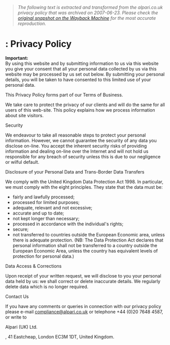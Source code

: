 > *The following text is extracted and transformed from the alpari.co.uk privacy policy that was archived on 2007-06-23. Please check the [original snapshot on the Wayback Machine](https://web.archive.org/web/20070623112438id_/http%3A//www.alpari.co.uk/en/privacy-policy.html) for the most accurate reproduction.*

# : Privacy Policy

**Important:**  
By using this website and by submitting information to us via this website you give your consent that all your personal data collected by us via this website may be processed by us set out below. By submitting your personal details, you will be taken to have consented to this limited use of your personal data. 

This Privacy Policy forms part of our Terms of Business.

We take care to protect the privacy of our clients and will do the same for all users of this web-site. This policy explains how we process information about site visitors.

Security

We endeavour to take all reasonable steps to protect your personal information. However, we cannot guarantee the security of any data you disclose on-line. You accept the inherent security risks of providing information and dealing on-line over the Internet and will not hold us responsible for any breach of security unless this is due to our negligence or wilful default.

Disclosure of your Personal Data and Trans-Border Data Transfers

We comply with the United Kingdom Data Protection Act 1998. In particular, we must comply with the eight principles. They state that the data must be:

  * fairly and lawfully processed; 
  * processed for limited purposes; 
  * adequate, relevant and not excessive; 
  * accurate and up to date; 
  * not kept longer than necessary; 
  * processed in accordance with the individual's rights; 
  * secure; 
  * not transferred to countries outside the European Economic area, unless there is adequate protection. (NB: The Data Protection Act declares that personal information shall not be transferred to a country outside the European Economic Area, unless the country has equivalent levels of protection for personal data.) 



Data Access & Corrections

Upon receipt of your written request, we will disclose to you your personal data held by us: we shall correct or delete inaccurate details. We regularly delete data which is no longer required. 

Contact Us

If you have any comments or queries in connection with our privacy policy please e-mail [compliance@alpari.co.uk](mailto:compliance@alpari.co.uk "compliance@alpari.co.uk") or telephone +44 (0)20 7648 4587, or write to 

Alpari (UK) Ltd.

, 41 Eastcheap, London EC3M 1DT, United Kingdom.
